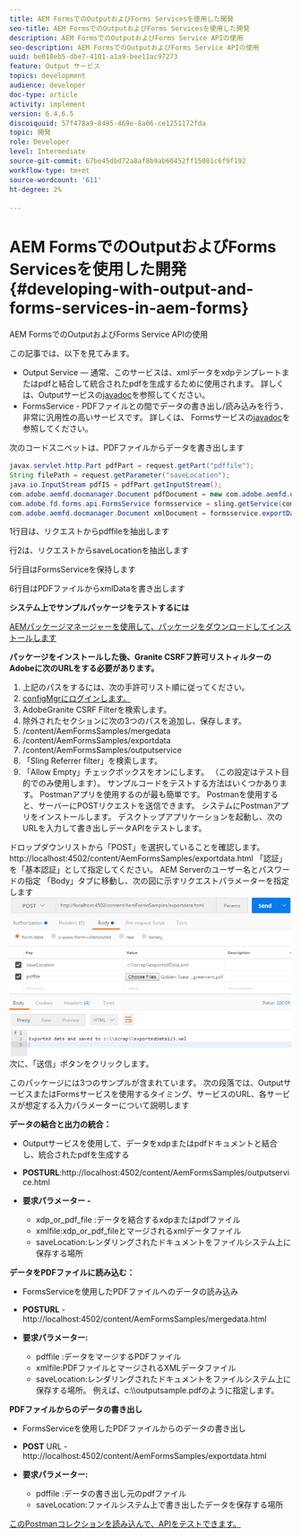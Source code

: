 ```yaml
---
title: AEM FormsでのOutputおよびForms Servicesを使用した開発
seo-title: AEM FormsでのOutputおよびForms Servicesを使用した開発
description: AEM FormsでのOutputおよびForms Service APIの使用
seo-description: AEM FormsでのOutputおよびForms Service APIの使用
uuid: be018eb5-dbe7-4101-a1a9-bee11ac97273
feature: Output サービス
topics: development
audience: developer
doc-type: article
activity: implement
version: 6.4,6.5
discoiquuid: 57f478a9-8495-469e-8a06-ce1251172fda
topic: 開発
role: Developer
level: Intermediate
source-git-commit: 67be45dbd72a8af8b9ab60452ff15081c6f9f192
workflow-type: tm+mt
source-wordcount: '611'
ht-degree: 2%

---
```



# AEM FormsでのOutputおよびForms Servicesを使用した開発{#developing-with-output-and-forms-services-in-aem-forms}

AEM FormsでのOutputおよびForms Service APIの使用

この記事では、以下を見てみます。

* Output Service — 通常、このサービスは、xmlデータをxdpテンプレートまたはpdfと結合して統合されたpdfを生成するために使用されます。 詳しくは、Outputサービスの[javadoc](https://helpx.adobe.com/experience-manager/6-5/forms/javadocs/index.html?com/adobe/fd/output/api/OutputService.html)を参照してください。
* FormsService - PDFファイルとの間でデータの書き出し/読み込みを行う、非常に汎用性の高いサービスです。 詳しくは、 Formsサービスの[javadoc](https://helpx.adobe.com/experience-manager/6-5/forms/javadocs/index.html?com/adobe/fd/forms/api/class-use/FormsService.html)を参照してください。


次のコードスニペットは、PDFファイルからデータを書き出します

```java
javax.servlet.http.Part pdfPart = request.getPart("pdffile");
String filePath = request.getParameter("saveLocation");
java.io.InputStream pdfIS = pdfPart.getInputStream();
com.adobe.aemfd.docmanager.Document pdfDocument = new com.adobe.aemfd.docmanager.Document(pdfIS);
com.adobe.fd.forms.api.FormsService formsservice = sling.getService(com.adobe.fd.forms.api.FormsService.class);
com.adobe.aemfd.docmanager.Document xmlDocument = formsservice.exportData(pdfDocument,com.adobe.fd.forms.api.DataFormat.Auto);
```

1行目は、リクエストからpdffileを抽出します

行2は、リクエストからsaveLocationを抽出します

5行目はFormsServiceを保持します

6行目はPDFファイルからxmlDataを書き出します

**システム上でサンプルパッケージをテストするには**

[AEMパッケージマネージャーを使用して、パッケージをダウンロードしてインストールします](assets/outputandformsservice.zip)




**パッケージをインストールした後、Granite CSRFフ許可リストィルターのAdobeに次のURLをする必要があります。**

1. 上記のパスをするには、次の手許可リスト順に従ってください。
1. [configMgrにログインします。](http://localhost:4502/system/console/configMgr)
1. AdobeGranite CSRF Filterを検索します。
1. 除外されたセクションに次の3つのパスを追加し、保存します。
1. /content/AemFormsSamples/mergedata
1. /content/AemFormsSamples/exportdata
1. /content/AemFormsSamples/outputservice
1. 「Sling Referrer filter」を検索します。
1. 「Allow Empty」チェックボックスをオンにします。 （この設定はテスト目的でのみ使用します）。
サンプルコードをテストする方法はいくつかあります。 Postmanアプリを使用するのが最も簡単です。 Postmanを使用すると、サーバーにPOSTリクエストを送信できます。 システムにPostmanアプリをインストールします。
デスクトップアプリケーションを起動し、次のURLを入力して書き出しデータAPIをテストします。

ドロップダウンリストから「POST」を選択していることを確認します。
http://localhost:4502/content/AemFormsSamples/exportdata.html
「認証」を「基本認証」として指定してください。 AEM Serverのユーザー名とパスワードの指定
「Body」タブに移動し、次の図に示すリクエストパラメーターを指定します
![export](assets/postexport.png)
次に、「送信」ボタンをクリックします。

このパッケージには3つのサンプルが含まれています。 次の段落では、OutputサービスまたはFormsサービスを使用するタイミング、サービスのURL、各サービスが想定する入力パラメーターについて説明します

**データの結合と出力の統合：**

* Outputサービスを使用して、データをxdpまたはpdfドキュメントと結合し、統合されたpdfを生成する
* **POSTURL**:http://localhost:4502/content/AemFormsSamples/outputservice.html
* **要求パラメーター -**

   * xdp_or_pdf_file :データを結合するxdpまたはpdfファイル
   * xmlfile:xdp_or_pdf_fileとマージされるxmlデータファイル
   * saveLocation:レンダリングされたドキュメントをファイルシステム上に保存する場所

**データをPDFファイルに読み込む：**
* FormsServiceを使用したPDFファイルへのデータの読み込み
* **POSTURL**  - http://localhost:4502/content/AemFormsSamples/mergedata.html
* **要求パラメーター:**

   * pdffile :データをマージするPDFファイル
   * xmlfile:PDFファイルとマージされるXMLデータファイル
   * saveLocation:レンダリングされたドキュメントをファイルシステム上に保存する場所。 例えば、c:\\\outputsample.pdfのように指定します。

**PDFファイルからのデータの書き出し**
* FormsServiceを使用したPDFファイルからのデータの書き出し
* **POST** URL - http://localhost:4502/content/AemFormsSamples/exportdata.html
* **要求パラメーター:**

   * pdffile :データの書き出し元のpdfファイル
   * saveLocation:ファイルシステム上で書き出したデータを保存する場所

[このPostmanコレクションを読み込んで、APIをテストできます。](assets/document-services-postman-collection.json)


